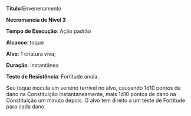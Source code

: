 **Titulo**:Envenenamento

**Necromancia de Nível 3**

**Tempo de Execução**: Ação padrão

**Alcance**: toque

**Alvo**: 1 criatura viva;

**Duração**: instantânea

**Teste de Resistência**: Fortitude anula.

Seu toque inocula um veneno terrível no alvo, causando 1d10 pontos de dano na Constituição instantaneamente, mais 1d10 pontos de dano na Constituição um minuto depois. O alvo tem direito a um teste de Fortitude para cada dano.
